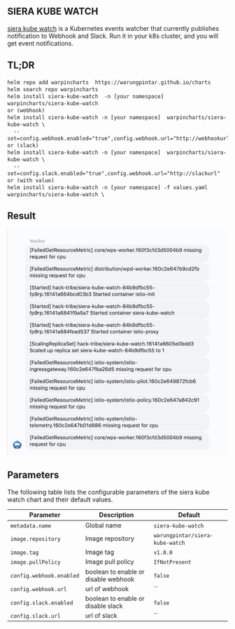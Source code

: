 ## SIERA KUBE WATCH

[siera kube watch](https://github.com/warungpintar/siera-kube-watch) is a Kubernetes events watcher that currently publishes notification to Webhook and Slack. Run it in your k8s cluster, and you will get event notifications.

## TL;DR

```
helm repo add warpincharts  https://warungpintar.github.io/charts
helm search repo warpincharts
helm install siera-kube-watch  -n [your namespace]  warpincharts/siera-kube-watch
or (webhook)
helm install siera-kube-watch -n [your namespace]  warpincharts/siera-kube-watch \
  --set=config.webhook.enabled="true",config.webhook.url="http://webhookurl"
or (slack)
helm install siera-kube-watch -n [your namespace]  warpincharts/siera-kube-watch \
  --set=config.slack.enabled="true",config.webhook.url="http://slackurl"  
or (with value)
helm install siera-kube-watch -n [your namespace] -f values.yaml warpincharts/siera-kube-watch \

```

## Result
![GitHub Logo](example-webhook.png)

## Parameters

The following table lists the configurable parameters of the siera kube watch chart and their default values.

| Parameter                                | Description                                                                                                                 | Default                                                 |
|------------------------------------------|-----------------------------------------------------------------------------------------------------------------------------|---------------------------------------------------------|
| `metadata.name       `                   | Global name                                                                                                                 | `siera-kube-watch`                                      |
| `image.repository`                       | Image repository                                                                                                            | `warungpintar/siera-kube-watch`                         |
| `image.tag`                              | Image tag                                                                                                                   | `v1.0.0`                                                |
| `image.pullPolicy`                       | Image pull policy                                                                                                           | `IfNotPresent`                                          |
| `config.webhook.enabled`                 | boolean to enable or disable webhook                                                                                        | `false`                                                 |
| `config.webhook.url`                     | url of webhook                                                                                                              | ``                                                      |
| `config.slack.enabled`                   | boolean to enable or disable slack                                                                                          | `false`                                                 |
| `config.slack.url`                       | url of slack                                                                                                                | ``                                                      |


